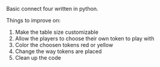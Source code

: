 Basic connect four written in python.

Things to improve on:
1. Make the table size customizable
2. Allow the players to choose their own token to play with
3. Color the choosen tokens red or yellow
4. Change the way tokens are placed
5. Clean up the code
